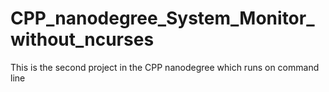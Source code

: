 # CPP_nanodegree_System_Monitor_without_ncurses
 This is the second project in the CPP nanodegree which runs on command line
